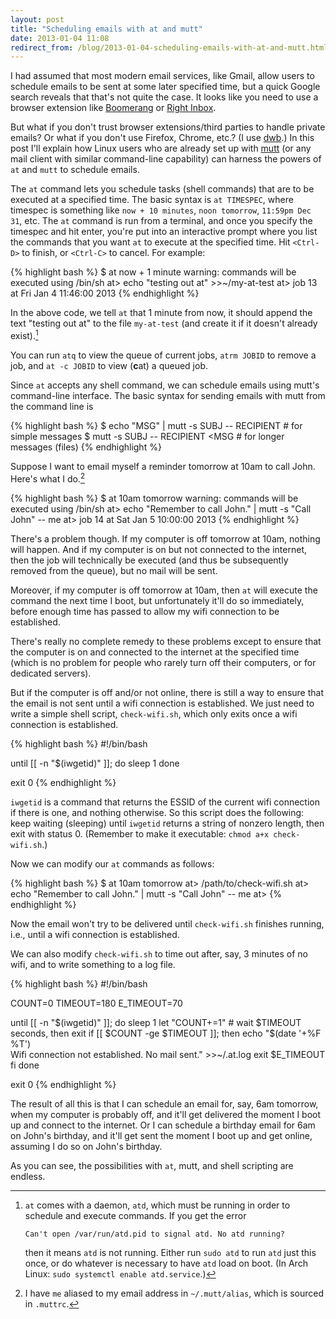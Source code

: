 ```yaml
---
layout: post
title: "Scheduling emails with at and mutt"
date: 2013-01-04 11:08
redirect_from: /blog/2013-01-04-scheduling-emails-with-at-and-mutt.html
---
```


I had assumed that most modern email services, like Gmail, allow users to
schedule emails to be sent at some later specified time, but a quick Google
search reveals that that's not quite the case. It looks like you need to use a
browser extension like [Boomerang][bg] or [Right Inbox][ri].

[bg]: http://www.boomeranggmail.com/
[ri]: http://www.rightinbox.com/

But what if you don't trust browser extensions/third parties to handle private
emails?  Or what if you don't use Firefox, Chrome, etc.? (I use [dwb][].) In
this post I'll explain how Linux users who are already set up with [mutt][] (or
any mail client with similar command-line capability) can harness the powers of
`at` and `mutt` to schedule emails.

[dwb]:  http://portix.bitbucket.org/dwb/
[mutt]: http://www.mutt.org/

The `at` command lets you schedule tasks (shell commands) that are to be
executed at a specified time. The basic syntax is `at TIMESPEC`, where timespec
is something like `now + 10 minutes`, `noon tomorrow`, `11:59pm Dec 31`, etc.
The `at` command is run from a terminal, and once you specify the timespec and
hit enter, you're put into an interactive prompt where you list the commands
that you want `at` to execute at the specified time. Hit `<Ctrl-D>` to finish,
or `<Ctrl-C>` to cancel. For example:

{% highlight bash %}
$ at now + 1 minute
warning: commands will be executed using /bin/sh
at> echo "testing out at" >>~/my-at-test
at> <EOT>
job 13 at Fri Jan  4 11:46:00 2013
{% endhighlight %}

In the above code, we tell `at` that 1 minute from now, it should append the
text "testing out at" to the file `my-at-test` (and create it if it doesn't
already exist).[^atd]

[^atd]: `at` comes with a daemon, `atd`, which must be running in order to
        schedule and execute commands.  If you get the error

        Can't open /var/run/atd.pid to signal atd. No atd running?

    then it means `atd` is not running. Either run `sudo atd` to run `atd` just
    this once, or do whatever is necessary to have `atd` load on boot. (In Arch
    Linux: `sudo systemctl enable atd.service`.)

You can run `atq` to view the queue of current jobs, `atrm JOBID` to remove a
job, and `at -c JOBID` to view (**c**at) a queued job.

Since `at` accepts any shell command, we can schedule emails using mutt's
command-line interface. The basic syntax for sending emails with mutt from the
command line is

{% highlight bash %}
$ echo "MSG" | mutt -s SUBJ -- RECIPIENT # for simple messages
$ mutt -s SUBJ -- RECIPIENT <MSG         # for longer messages (files)
{% endhighlight %}

Suppose I want to email myself a reminder tomorrow at 10am to call John. Here's
what I do.[^alias]

[^alias]: I have `me` aliased to my email address in `~/.mutt/alias`, which is
          sourced in `.muttrc`.

{% highlight bash %}
$ at 10am tomorrow
warning: commands will be executed using /bin/sh
at> echo "Remember to call John." | mutt -s "Call John" -- me
at> <EOT>
job 14 at Sat Jan  5 10:00:00 2013
{% endhighlight %}

There's a problem though. If my computer is off tomorrow at 10am, nothing will
happen. And if my computer is on but not connected to the internet, then the
job will technically be executed (and thus be subsequently removed from the
queue), but no mail will be sent.

Moreover, if my computer is off tomorrow at 10am, then `at` will execute the
command the next time I boot, but unfortunately it'll do so immediately, before
enough time has passed to allow my wifi connection to be established.

There's really no complete remedy to these problems except to ensure that the
computer is on and connected to the internet at the specified time (which is no
problem for people who rarely turn off their computers, or for dedicated
servers).

But if the computer is off and/or not online, there is still a way to ensure
that the email is not sent until a wifi connection is established.  We just
need to write a simple shell script, `check-wifi.sh`, which only exits once a
wifi connection is established.

{% highlight bash %}
#!/bin/bash

until [[ -n "$(iwgetid)" ]]; do
    sleep 1
done

exit 0
{% endhighlight %}

`iwgetid` is a command that returns the ESSID of the current wifi connection if
there is one, and nothing otherwise. So this script does the following: keep
waiting (sleeping) until `iwgetid` returns a string of nonzero length, then
exit with status 0. (Remember to make it executable: `chmod a+x
check-wifi.sh`.)

Now we can modify our `at` commands as follows:

{% highlight bash %}
$ at 10am tomorrow
at> /path/to/check-wifi.sh
at> echo "Remember to call John." | mutt -s "Call John" -- me
at> <EOT>
{% endhighlight %}

Now the email won't try to be delivered until `check-wifi.sh` finishes running,
i.e., until a wifi connection is established.

We can also modify `check-wifi.sh` to time out after, say, 3 minutes of no
wifi, and to write something to a log file.

{% highlight bash %}
#!/bin/bash

COUNT=0
TIMEOUT=180
E_TIMEOUT=70

until [[ -n "$(iwgetid)" ]]; do
    sleep 1
    let "COUNT+=1"
    # wait $TIMEOUT seconds, then exit
    if [[ $COUNT -ge $TIMEOUT ]]; then
        echo "$(date '+%F %T') \
            Wifi connection not established. No mail sent." >>~/.at.log
        exit $E_TIMEOUT
    fi
done

exit 0
{% endhighlight %}

The result of all this is that I can schedule an email for, say, 6am tomorrow,
when my computer is probably off, and it'll get delivered the moment I boot up
and connect to the internet. Or I can schedule a birthday email for 6am on
John's birthday, and it'll get sent the moment I boot up and get online,
assuming I do so on John's birthday.

As you can see, the possibilities with `at`, mutt, and shell scripting are
endless.
